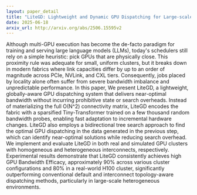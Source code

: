 ```yaml
---
layout: paper_detail
title: "LiteGD: Lightweight and Dynamic GPU Dispatching for Large-scale Heterogeneous Clusters"
date: 2025-06-18
arxiv_url: http://arxiv.org/abs/2506.15595v2
---
```


Although multi-GPU execution has become the de-facto paradigm for training and serving large language models (LLMs), today's schedulers still rely on a simple heuristic: pick GPUs that are physically close. This proximity rule was adequate for small, uniform clusters, but it breaks down in modern fabrics where link capacities differ by up to an order of magnitude across PCIe, NVLink, and CXL tiers. Consequently, jobs placed by locality alone often suffer from severe bandwidth imbalance and unpredictable performance. In this paper, We present LiteGD, a lightweight, globally-aware GPU dispatching system that delivers near-optimal bandwidth without incurring prohibitive state or search overheads. Instead of materializing the full O(N^2) connectivity matrix, LiteGD encodes the fabric with a sparsified Tiny-Transformer trained on a few thousand random bandwidth probes, enabling fast adaptation to incremental hardware changes. LiteGD also employs a bidirectional tree search approach to find the optimal GPU dispatching in the data generated in the previous step, which can identify near-optimal solutions while reducing search overhead. We implement and evaluate LiteGD in both real and simulated GPU clusters with homogeneous and heterogeneous interconnects, respectively. Experimental results demonstrate that LiteGD consistently achieves high GPU Bandwidth Efficacy, approximately 90% across various cluster configurations and 80% in a real-world H100 cluster, significantly outperforming conventional default and interconnect topology-aware dispatching methods, particularly in large-scale heterogeneous environments.
